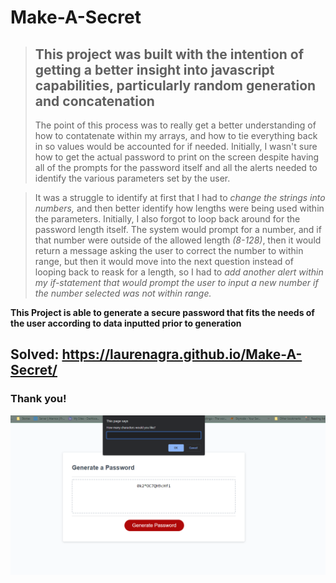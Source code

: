 # Make-A-Secret

>## This project was built with the intention of getting a better insight into javascript capabilities, particularly random generation and concatenation
>The point of this process was to really get a better understanding of how to contatenate within my arrays, and how to tie everything back in so values would be accounted for if needed. Initially, I wasn't sure how to get the actual password to print on the screen despite having all of the prompts for the password itself and all the alerts needed to identify the various parameters set by the user. 


>It was a struggle to identify at first that I had to *change the strings into numbers,* and then better identify how lengths were being used within the parameters. Initially, I also forgot to loop back around for the password length itself. The system would prompt for a number, and if that number were outside of the allowed length *(8-128)*, then it would return a message asking the user to correct the number to within range, but then it would move into the next question instead of looping back to reask for a length, so I had to *add another alert within my if-statement that would prompt the user to input a new number if the number selected was not within range.*


**This Project is able to generate a secure password that fits the needs of the user according to data inputted prior to generation**

## Solved: https://laurenagra.github.io/Make-A-Secret/
### Thank you!

<img src="./assets/images/password-gen.png">
